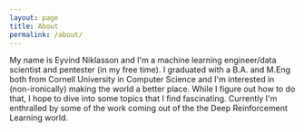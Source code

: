 ```yaml
---
layout: page
title: About
permalink: /about/
---
```


My name is Eyvind Niklasson and I'm a machine learning engineer/data scientist and pentester (in my free time). I graduated with a B.A. and M.Eng both from Cornell University in Computer Science and I'm interested in (non-ironically) making the world a better place. While I figure out how to do that, I hope to dive into some topics that I find fascinating. Currently I'm enthralled by some of the work coming out of the the Deep Reinforcement Learning world. 
